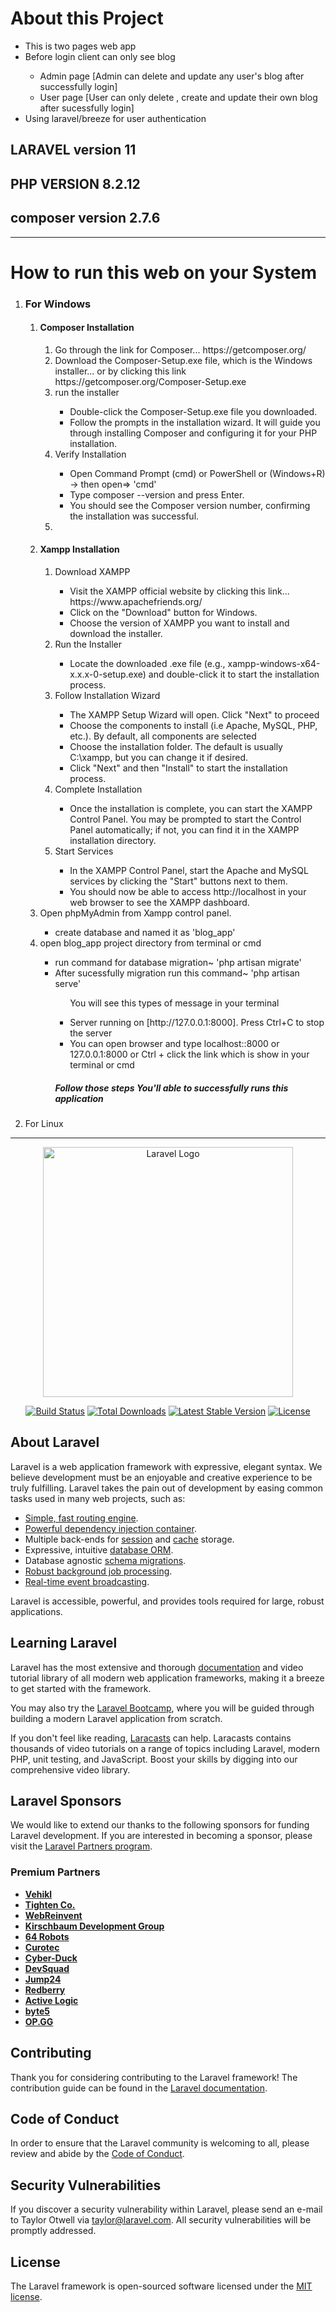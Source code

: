 <h1>About this Project</h1>
<ul>
    <li>This is two pages web app</li>
    <li>Before login client can only see blog </li>
        <ul>
            <li>Admin page [Admin can delete and update any user's blog after successfully login]</li>
            <li>User page   [User can only delete , create and update their own blog after sucessfully login] </li>
        </ul>
    <li>Using laravel/breeze for user authentication </li>
    
</ul>

## LARAVEL version 11
## PHP VERSION 8.2.12
## composer version 2.7.6
<hr>

<h1>How to run this web on your System </h1>
<ol>
    <li><h3> For Windows</h3></li>
    <ol>
        <li><h4>Composer Installation</h4></li>
            <ol>
                <li>Go through the link for Composer... https://getcomposer.org/</li>
                <li>Download the Composer-Setup.exe file, which is the Windows installer... or  by clicking this link   https://getcomposer.org/Composer-Setup.exe </li>
                <li>run the installer</li>
                    <ul>
                        <li>Double-click the Composer-Setup.exe file you downloaded.</li>
                        <li>Follow the prompts in the installation wizard. It will guide you through installing Composer and configuring it for your PHP installation.</li>
                    </ul>
                <li>Verify Installation</li>
                    <ul>
                        <li>Open Command Prompt (cmd) or PowerShell or (Windows+R) -> then open=> 'cmd'</li>
                        <li>Type composer --version and press Enter.</li>
                        <li>You should see the Composer version number, confirming the installation was successful.</li>
                    </ul>
                <li></li>
            </ol>
        <li><h4>Xampp Installation</h4></li>
            <ol>
                <li>Download XAMPP</li>
                <ul>
                    <li>Visit the XAMPP official website by clicking this link... https://www.apachefriends.org/ </li>
                    <li>Click on the "Download" button for Windows.</li>
                    <li>Choose the version of XAMPP you want to install and download the installer.</li>
                </ul>
                <li>Run the Installer</li>
                <ul>
                    <li>Locate the downloaded .exe file (e.g., xampp-windows-x64-x.x.x-0-setup.exe) and double-click it to start the installation process.</li>
                </ul>
                <li>Follow Installation Wizard</li>
                <ul>
                    <li>The XAMPP Setup Wizard will open. Click "Next" to proceed</li>
                    <li>Choose the components to install (i.e Apache, MySQL, PHP, etc.). By default, all components are selected</li>
                    <li>Choose the installation folder. The default is usually C:\xampp, but you can change it if desired.</li>
                    <li>Click "Next" and then "Install" to start the installation process.</li>
                </ul>
                <li>Complete Installation</li>
                <ul>
                    <li>Once the installation is complete, you can start the XAMPP Control Panel. You may be prompted to start the Control Panel automatically; if not, you can find it in the XAMPP installation directory.</li>
                </ul>                
                <li>Start Services</li>
                <ul>
                    <li>In the XAMPP Control Panel, start the Apache and MySQL services by clicking the "Start" buttons next to them.</li>
                    <li>You should now be able to access http://localhost in your web browser to see the XAMPP dashboard.</li>
                </ul>
            </ol>
        <li>Open phpMyAdmin from Xampp control panel.</li>
            <ul><li>create database and named it as 'blog_app'</li></ul>
        <li>open blog_app project directory from terminal or cmd </li>
            <ul>
                <li>run command for database migration~  'php artisan migrate' </li>
                <li>After sucessfully migration run this command~ 'php artisan serve' </li>
                    <ul>
                        <p>You will see this types of message in your terminal</p>
                        <li>Server running on [http://127.0.0.1:8000].
                            Press Ctrl+C to stop the server
                        </li>
                        <li>You can open browser and type localhost::8000 or 127.0.0.1:8000 or Ctrl + click the link which is show in your terminal or cmd</li>
                    </ul>
                <h5>Follow those steps You'll able to successfully runs this application </h5>
            </ul>
    </ol>
    <li>For Linux</li>
</ol>
<hr>

<p align="center"><a href="https://laravel.com" target="_blank"><img src="https://raw.githubusercontent.com/laravel/art/master/logo-lockup/5%20SVG/2%20CMYK/1%20Full%20Color/laravel-logolockup-cmyk-red.svg" width="400" alt="Laravel Logo"></a></p>

<p align="center">
<a href="https://github.com/laravel/framework/actions"><img src="https://github.com/laravel/framework/workflows/tests/badge.svg" alt="Build Status"></a>
<a href="https://packagist.org/packages/laravel/framework"><img src="https://img.shields.io/packagist/dt/laravel/framework" alt="Total Downloads"></a>
<a href="https://packagist.org/packages/laravel/framework"><img src="https://img.shields.io/packagist/v/laravel/framework" alt="Latest Stable Version"></a>
<a href="https://packagist.org/packages/laravel/framework"><img src="https://img.shields.io/packagist/l/laravel/framework" alt="License"></a>
</p>

## About Laravel

Laravel is a web application framework with expressive, elegant syntax. We believe development must be an enjoyable and creative experience to be truly fulfilling. Laravel takes the pain out of development by easing common tasks used in many web projects, such as:

- [Simple, fast routing engine](https://laravel.com/docs/routing).
- [Powerful dependency injection container](https://laravel.com/docs/container).
- Multiple back-ends for [session](https://laravel.com/docs/session) and [cache](https://laravel.com/docs/cache) storage.
- Expressive, intuitive [database ORM](https://laravel.com/docs/eloquent).
- Database agnostic [schema migrations](https://laravel.com/docs/migrations).
- [Robust background job processing](https://laravel.com/docs/queues).
- [Real-time event broadcasting](https://laravel.com/docs/broadcasting).

Laravel is accessible, powerful, and provides tools required for large, robust applications.

## Learning Laravel

Laravel has the most extensive and thorough [documentation](https://laravel.com/docs) and video tutorial library of all modern web application frameworks, making it a breeze to get started with the framework.

You may also try the [Laravel Bootcamp](https://bootcamp.laravel.com), where you will be guided through building a modern Laravel application from scratch.

If you don't feel like reading, [Laracasts](https://laracasts.com) can help. Laracasts contains thousands of video tutorials on a range of topics including Laravel, modern PHP, unit testing, and JavaScript. Boost your skills by digging into our comprehensive video library.

## Laravel Sponsors

We would like to extend our thanks to the following sponsors for funding Laravel development. If you are interested in becoming a sponsor, please visit the [Laravel Partners program](https://partners.laravel.com).

### Premium Partners

- **[Vehikl](https://vehikl.com/)**
- **[Tighten Co.](https://tighten.co)**
- **[WebReinvent](https://webreinvent.com/)**
- **[Kirschbaum Development Group](https://kirschbaumdevelopment.com)**
- **[64 Robots](https://64robots.com)**
- **[Curotec](https://www.curotec.com/services/technologies/laravel/)**
- **[Cyber-Duck](https://cyber-duck.co.uk)**
- **[DevSquad](https://devsquad.com/hire-laravel-developers)**
- **[Jump24](https://jump24.co.uk)**
- **[Redberry](https://redberry.international/laravel/)**
- **[Active Logic](https://activelogic.com)**
- **[byte5](https://byte5.de)**
- **[OP.GG](https://op.gg)**

## Contributing

Thank you for considering contributing to the Laravel framework! The contribution guide can be found in the [Laravel documentation](https://laravel.com/docs/contributions).

## Code of Conduct

In order to ensure that the Laravel community is welcoming to all, please review and abide by the [Code of Conduct](https://laravel.com/docs/contributions#code-of-conduct).

## Security Vulnerabilities

If you discover a security vulnerability within Laravel, please send an e-mail to Taylor Otwell via [taylor@laravel.com](mailto:taylor@laravel.com). All security vulnerabilities will be promptly addressed.

## License

The Laravel framework is open-sourced software licensed under the [MIT license](https://opensource.org/licenses/MIT).
